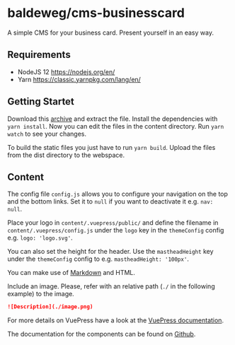 # baldeweg/cms-businesscard

A simple CMS for your business card. Present yourself in an easy way.

## Requirements

- NodeJS 12 <https://nodejs.org/en/>
- Yarn <https://classic.yarnpkg.com/lang/en/>

## Getting Startet

Download this [archive](https://github.com/abaldeweg/cms-businesscard) and extract the file. Install the dependencies with `yarn install`.
Now you can edit the files in the content directory. Run `yarn watch` to see your changes.

To build the static files you just have to run `yarn build`. Upload the files from the dist directory to the webspace.

## Content

The config file `config.js` allows you to configure your navigation on the top and the bottom links. Set it to `null` if you want to deactivate it e.g. `nav: null`.

Place your logo in `content/.vuepress/public/` and define the filename in `content/.vuepress/config.js` under the `logo` key in the `themeConfig` config e.g. `logo: 'logo.svg'`.

You can also set the height for the header. Use the `mastheadHeight` key under the `themeConfig` config to e.g. `mastheadHeight: '100px'`.

You can make use of [Markdown](https://daringfireball.net/projects/markdown/syntax) and HTML.

Include an image. Please, refer with an relative path (`./` in the following example) to the image.

```markdown
![Description](./image.png)
```

For more details on VuePress have a look at the [VuePress documentation](https://v1.vuepress.vuejs.org/).

The documentation for the components can be found on [Github](https://github.com/abaldeweg/components).
